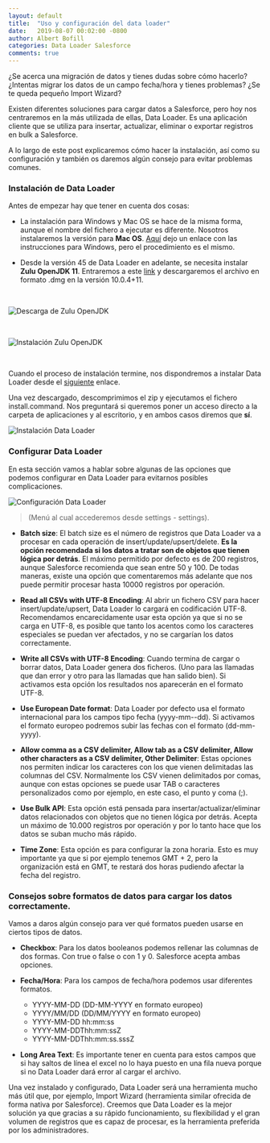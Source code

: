 ```yaml
---
layout: default
title:  "Uso y configuración del data loader"
date:   2019-08-07 00:02:00 -0800
author: Albert Bofill 
categories: Data Loader Salesforce
comments: true
---
```


¿Se acerca una migración de datos y tienes dudas sobre cómo hacerlo? 
¿Intentas migrar los datos de un campo fecha/hora y tienes problemas? 
¿Se te queda pequeño Import Wizard?

Existen diferentes soluciones para cargar datos a Salesforce, pero hoy nos centraremos en la más utilizada de ellas, Data Loader. Es una aplicación cliente que se utiliza para insertar, actualizar, eliminar o exportar registros en bulk a Salesforce. 

A lo largo de este post explicaremos cómo hacer la instalación, así como su configuración y también os daremos algún consejo para evitar problemas comunes.

### Instalación de Data Loader

Antes de empezar hay que tener en cuenta dos cosas:

* La instalación para Windows y Mac OS se hace de la misma forma, aunque el nombre del fichero a ejecutar es diferente. Nosotros instalaremos la versión para **Mac OS**. [Aquí](https://help.salesforce.com/articleView?id=loader_install_windows.htm) dejo un enlace con las instrucciones para Windows, pero el procedimiento es el mismo. 

* Desde la versión 45 de Data Loader en adelante, se necesita instalar **Zulu OpenJDK 11**. Entraremos a este [link](https://www.azul.com/downloads/zulu-community/) y descargaremos el archivo en formato .dmg en la versión 10.0.4+11.

<br/>

![Descarga de Zulu OpenJDK]({{site.url}}{{site.baseurl}}/pictures/10-07-2019/1.png)

<br/>

![Instalación Zulu OpenJDK]({{site.url}}{{site.baseurl}}/pictures/10-07-2019/2.png)

<br/>

Cuando el proceso de instalación termine, nos dispondremos a instalar Data Loader desde el [siguiente](https://aecoc.my.salesforce.com/dwnld/DataLoader/dataloader_mac.zip) enlace. 

Una vez descargado, descomprimimos el zip y ejecutamos el fichero install.command. Nos preguntará si queremos poner un acceso directo a la carpeta de aplicaciones y al escritorio, y en ambos casos diremos que **sí**. 

![Instalación Data Loader]({{site.url}}{{site.baseurl}}/pictures/10-07-2019/3.png)


### Configurar Data Loader

En esta sección vamos a hablar sobre algunas de las opciones que podemos configurar en Data Loader para evitarnos posibles complicaciones. 

![Configuración Data Loader]({{site.url}}{{site.baseurl}}/pictures/10-07-2019/4.png)

> (Menú al cual accederemos desde settings - settings).

* **Batch size**: El batch size es el número de registros que Data Loader va a procesar en cada operación de insert/update/upsert/delete. **Es la opción recomendada si los datos a tratar son de objetos que tienen lógica por detrás**.  El máximo permitido por defecto es de 200 registros, aunque Salesforce recomienda que sean entre 50 y 100. De todas maneras, existe una opción que comentaremos más adelante que nos puede permitir procesar hasta 10000 registros por operación. 

* **Read all CSVs with UTF-8 Encoding**: Al abrir un fichero CSV para hacer insert/update/upsert, Data Loader lo cargará en codificación UTF-8. Recomendamos encarecidamente usar esta opción ya que si no se carga en UTF-8, es posible que tanto los acentos como los caracteres especiales se puedan ver afectados, y no se cargarían los datos correctamente.
 
* **Write all CSVs with UTF-8 Encoding**: Cuando termina de cargar o borrar datos, Data Loader genera dos ficheros. (Uno para las llamadas que dan error y otro para las llamadas que han salido bien). Si activamos esta opción los resultados nos aparecerán en el formato UTF-8.

* **Use European Date format**: Data Loader por defecto usa el formato internacional para los campos tipo fecha (yyyy-mm--dd). Si activamos el formato europeo podremos subir las fechas con el formato (dd-mm-yyyy).

* **Allow comma as a CSV delimiter, Allow tab as a CSV delimiter, Allow other characters as a CSV delimiter, Other Delimiter**: Estas opciones nos permiten indicar los caracteres con los que vienen delimitadas las columnas del CSV. Normalmente los CSV vienen delimitados por comas, aunque con estas opciones se puede usar TAB o caracteres personalizados como por ejemplo, en este caso, el punto y coma (;).
 
* **Use Bulk API**: Esta opción está pensada para insertar/actualizar/eliminar datos relacionados con objetos que no tienen lógica por detrás. Acepta un máximo de 10.000 registros por operación y por lo tanto hace que los datos se suban mucho más rápido. 

* **Time Zone**: Esta opción es para configurar la zona horaria. Esto es muy importante ya que si por ejemplo tenemos GMT + 2, pero la organización está en GMT, te restará dos horas pudiendo afectar la fecha del registro. 


### Consejos sobre formatos de datos para cargar los datos correctamente. 

Vamos a daros algún consejo para ver qué formatos pueden usarse en ciertos tipos de datos. 

* **Checkbox**: Para los datos booleanos podemos rellenar las columnas de dos formas. Con true o false o con 1 y 0. Salesforce acepta ambas opciones.

* **Fecha/Hora**: Para los campos de fecha/hora podemos usar diferentes formatos. 
    * YYYY-MM-DD (DD-MM-YYYY en formato europeo)
    * YYYY/MM/DD (DD/MM/YYYY en formato europeo)
    * YYYY-MM-DD hh:mm:ss
    * YYYY-MM-DDThh:mm:ssZ
    * YYYY-MM-DDThh:mm:ss.sssZ


* **Long Area Text**: Es importante tener en cuenta para estos campos que si hay saltos de línea el excel no lo haya puesto en una fila nueva porque si no Data Loader dará error al cargar el archivo. 



Una vez instalado y configurado, Data Loader será una herramienta mucho más útil que, por ejemplo, Import Wizard (herramienta similar ofrecida de forma nativa por Salesforce). Creemos que Data Loader es la mejor solución ya que gracias a su rápido funcionamiento, su flexibilidad y el gran volumen de registros que es capaz de procesar, es la herramienta preferida por los administradores.

